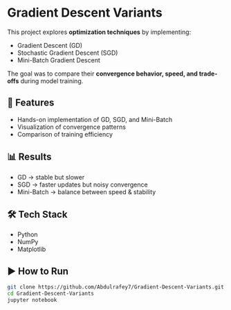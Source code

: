# Gradient Descent Variants

This project explores **optimization techniques** by implementing:
- Gradient Descent (GD)
- Stochastic Gradient Descent (SGD)
- Mini-Batch Gradient Descent

The goal was to compare their **convergence behavior, speed, and trade-offs** during model training.

## 🚀 Features
- Hands-on implementation of GD, SGD, and Mini-Batch
- Visualization of convergence patterns
- Comparison of training efficiency

## 📊 Results
- GD → stable but slower  
- SGD → faster updates but noisy convergence  
- Mini-Batch → balance between speed & stability  

## 🛠️ Tech Stack
- Python
- NumPy
- Matplotlib

## ▶️ How to Run
```bash
git clone https://github.com/Abdulrafey7/Gradient-Descent-Variants.git
cd Gradient-Descent-Variants
jupyter notebook
